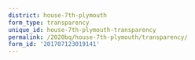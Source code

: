 ```yaml
---
district: house-7th-plymouth
form_type: transparency
unique_id: house-7th-plymouth-transparency
permalink: /2020bq/house-7th-plymouth/transparency/
form_id: '201707123019141'
---
```

